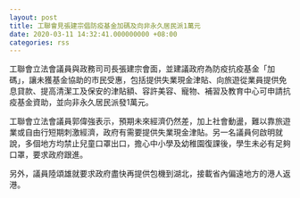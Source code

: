 ```yaml
---
layout: post
title: 工聯會見張建宗倡防疫基金加碼及向非永久居民派1萬元
date: 2020-03-11 14:32:41.000000000 +08:00
categories: rss
---
```


工聯會立法會議員與政務司司長張建宗會面，並建議政府為防疫抗疫基金「加碼」，讓未獲基金協助的市民受惠，包括提供失業現金津貼、向旅遊從業員提供免息貸款、提高清潔工及保安的津貼額、容許美容、寵物、補習及教育中心可申請抗疫基金資助，並向非永久居民派發1萬元。

工聯會立法會議員郭偉強表示，預期未來經濟仍然差，加上社會動盪，難以靠旅遊業或自由行短期刺激經濟，政府有需要提供失業現金津貼。另一名議員何啟明就說，多個地方均禁止兒童口罩出口，擔心中小學及幼稚園復課後，學生未必有足夠口罩，要求政府跟進。

另外，議員陸頌雄就要求政府盡快再提供包機到湖北，接載省內偏遠地方的港人返港。
